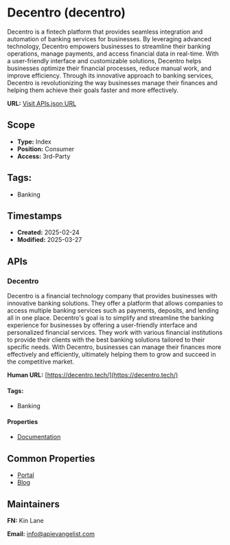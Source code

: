 # Decentro (decentro)
Decentro is a fintech platform that provides seamless integration and automation of banking services for businesses. By leveraging advanced technology, Decentro empowers businesses to streamline their banking operations, manage payments, and access financial data in real-time. With a user-friendly interface and customizable solutions, Decentro helps businesses optimize their financial processes, reduce manual work, and improve efficiency. Through its innovative approach to banking services, Decentro is revolutionizing the way businesses manage their finances and helping them achieve their goals faster and more effectively.

**URL:** [Visit APIs.json URL](https://raw.githubusercontent.com/api-evangelist/decentro/refs/heads/main/apis.yml)

## Scope

- **Type:** Index 
- **Position:** Consumer 
- **Access:** 3rd-Party 

## Tags:

 - Banking

## Timestamps

- **Created:** 2025-02-24 
- **Modified:** 2025-03-27 

## APIs

### Decentro
Decentro is a financial technology company that provides businesses with innovative banking solutions. They offer a platform that allows companies to access multiple banking services such as payments, deposits, and lending all in one place. Decentro's goal is to simplify and streamline the banking experience for businesses by offering a user-friendly interface and personalized financial services. They work with various financial institutions to provide their clients with the best banking solutions tailored to their specific needs. With Decentro, businesses can manage their finances more effectively and efficiently, ultimately helping them to grow and succeed in the competitive market.

**Human URL:** [https://decentro.tech/](https://decentro.tech/)


#### Tags:

 - Banking

#### Properties

- [Documentation](https://decentro.tech/)

## Common Properties

- [Portal](https://decentro.tech/)
- [Blog](https://decentro.tech/blog/)

## Maintainers

**FN:** Kin Lane

**Email:** info@apievangelist.com

